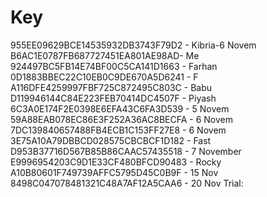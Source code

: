 # Key
955EE09629BCE14535932DB3743F79D2 - Kibria-6 Novem
B6AC1E0787FB687727451EA801AE98AD- Me
924497BC5FB14E74BF00C5CA141D1663 - Farhan
0D1883BBEC22C10EB0C9DE670A5D6241 - F
A116DFE4259997FBF725C872495C803C - Babu
D119946144C84E223FEB70414DC4507F - Piyash
6C3A0E174F2E0398E6EFA43C6FA3D539 - 5 Novem
59A88EAB078EC86E3F252A36AC8BECFA - 6 Novem
7DC139840657488FB4ECB1C153FF27E8 - 6 Novem
3E75A10A79DBBCD028575CBCBCF1D182 - Fast
D953B37716D567B85B86CAAC57435518 - 7 November 
E9996954203C9D1E33CF480BFCD90483 - Rocky
A10B80601F749739AFFC5795D45C0B9F - 15 Nov
8498C047078481321C48A7AF12A5CAA6 - 20 Nov
Trial:

